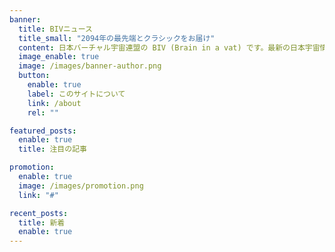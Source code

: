 ```yaml
---
banner:
  title: BIVニュース
  title_small: "2094年の最先端とクラシックをお届け"
  content: 日本バーチャル宇宙連盟の BIV (Brain in a vat) です。最新の日本宇宙情報を追求し、オフバーチャル人類へ毒と喜びをお届けします。
  image_enable: true
  image: /images/banner-author.png
  button:
    enable: true
    label: このサイトについて
    link: /about
    rel: ""

featured_posts:
  enable: true
  title: 注目の記事

promotion:
  enable: true
  image: /images/promotion.png
  link: "#"

recent_posts:
  title: 新着
  enable: true
---
```

